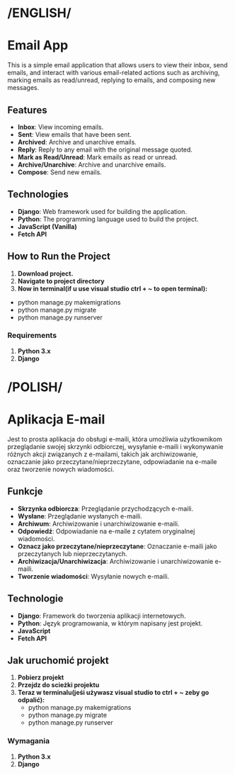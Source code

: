 # /ENGLISH/
# Email App

This is a simple email application that allows users to view their inbox, send emails, and interact with various email-related actions such as archiving, marking emails as read/unread, replying to emails, and composing new messages.

## Features

- **Inbox**: View incoming emails.
- **Sent**: View emails that have been sent.
- **Archived**: Archive and unarchive emails.
- **Reply**: Reply to any email with the original message quoted.
- **Mark as Read/Unread**: Mark emails as read or unread.
- **Archive/Unarchive**: Archive and unarchive emails.
- **Compose**: Send new emails.
  
## Technologies

- **Django**: Web framework used for building the application.
- **Python**: The programming language used to build the project.
- **JavaScript (Vanilla)**
- **Fetch API**

## How to Run the Project

1. **Download project.**
2. **Navigate to project directory**
3. **Now in terminal(if u use visual studio ctrl + ~ to open terminal):**
  - python manage.py makemigrations
  - python manage.py migrate
  - python manage.py runserver

### Requirements

1. **Python 3.x** 
2. **Django**

# /POLISH/


# Aplikacja E-mail

Jest to prosta aplikacja do obsługi e-maili, która umożliwia użytkownikom przeglądanie swojej skrzynki odbiorczej, wysyłanie e-maili i wykonywanie różnych akcji związanych z e-mailami, takich jak archiwizowanie, oznaczanie jako przeczytane/nieprzeczytane, odpowiadanie na e-maile oraz tworzenie nowych wiadomości.

## Funkcje

- **Skrzynka odbiorcza**: Przeglądanie przychodzących e-maili.
- **Wysłane**: Przeglądanie wysłanych e-maili.
- **Archiwum**: Archiwizowanie i unarchiwizowanie e-maili.
- **Odpowiedź**: Odpowiadanie na e-maile z cytatem oryginalnej wiadomości.
- **Oznacz jako przeczytane/nieprzeczytane**: Oznaczanie e-maili jako przeczytanych lub nieprzeczytanych.
- **Archiwizacja/Unarchiwizacja**: Archiwizowanie i unarchiwizowanie e-maili.
- **Tworzenie wiadomości**: Wysyłanie nowych e-maili.


## Technologie

- **Django**: Framework do tworzenia aplikacji internetowych.
- **Python**: Język programowania, w którym napisany jest projekt.
- **JavaScript**
- **Fetch API**

## Jak uruchomić projekt

1. **Pobierz projekt**
2. **Przejdz do scieżki projektu**
3. **Teraz w terminalu(jeśi używasz visual studio to ctrl + ~ zeby go odpalić):**
   - python manage.py makemigrations
   - python manage.py migrate
   - python manage.py runserver

### Wymagania

1. **Python 3.x** 
2. **Django**
